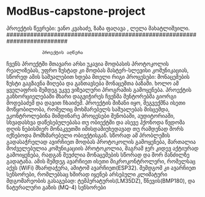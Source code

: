 # ModBus-capstone-project
  პროექტის წევრები: ვანო კვახაძე,  ზაზა ფაღავა , ლელა მახატლიშვილი.  
  ##########################################################################                    

  
                 პროექტის აღწერა
ჩვენს პროექტში მთავარი არსი უკავია მოდბასის პროტოკოლის რეალიზებას, უფრო
ზუსტად კი მოდბას მასტერ-სლევისი კომუნიკაციას, სწორედ ამის საშუალებით
ხდება მთელი რიგი პროცესები: მონაცემების ზუსტი გაგზავნა მიღება და განთავსება
მონაცემთა ბაზაში. ხოლო ამ ყველაფრის შემდეგ უკვე ვიზუალური პროგრამის
გამოყენება. პროექტის განხორციელებაში მხარი დაგვიჭირეს ჩვენმა მენტორებმა
გიორგი მოდებაძემ და დავით ჩხაიძემ. პროექტის მიზანი იყო, შეგვექმნა ისეთი
მოწყობილობა, რომელიც მოხმარებელს საშუალებას მისცემდა, ეკონტროლებინა
მიმდინარე პროცესები შენობაში, აუდიტორიაში, სხვადასხვა დაწესებულებასა თუ
ობიექტში და ასევე ჰქონოდა წვდომა დღის ნებისმიერ მონაკვეთში
იმისდამიუხედავად თუ რამდენად შორს იქნებოდა მომხმარებელი ობიექტისგან.
სწორად ამ პრობლემის გადასაჭრელად ავირჩიეთ მოდბას პროტოკოლის გამოყენება,
მართალია მოძველებულია კომუნიკაციის პროტოკოლია, მაგრამ ჯერ კიდევ
აქტიურად გამოიყენება, რადგან შეუძლია მონაცემების სწორად და შორ მანძილზე
გადატანა. ამის შემდეგ ავარჩიეთ ისეთი მიკროკონტროლერი, რომელსაც აქვს (WiFi)
მხარდაჭერა, ამიტომ ავარჩიეთ(ESP32). შემდგომ კი ავარჩიეთ სენსორები,
რომლებსაც ხშირად იყენებ არსებული კლიმატური მდგომარეობის გასაგებად:
ტემპერატურის(LM35DZ), წნევის(BMP180), და ნატურალური გაზის (MQ-4)
სენსორები
